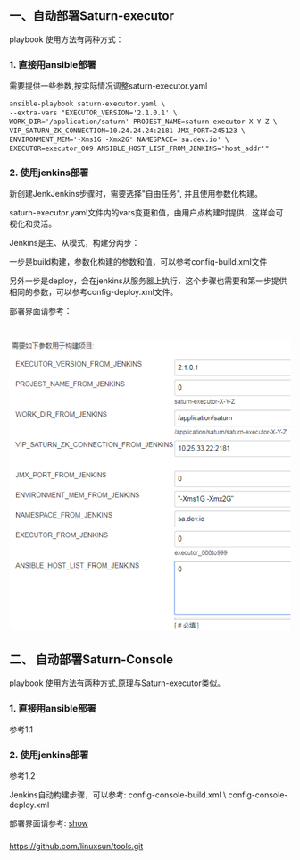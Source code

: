 
## 一、自动部署Saturn-executor 

playbook 使用方法有两种方式：

### 1. 直接用ansible部署

需要提供一些参数,按实际情况调整saturn-executor.yaml

```
ansible-playbook saturn-executor.yaml \ 
--extra-vars "EXECUTOR_VERSION='2.1.0.1' \
WORK_DIR='/application/saturn' PROJEST_NAME=saturn-executor-X-Y-Z \
VIP_SATURN_ZK_CONNECTION=10.24.24.24:2181 JMX_PORT=245123 \
ENVIRONMENT_MEM='-Xms1G -Xmx2G' NAMESPACE='sa.dev.io' \
EXECUTOR=executor_009 ANSIBLE_HOST_LIST_FROM_JENKINS='host_addr'"
```

### 2. 使用jenkins部署

新创建JenkJenkins步骤时，需要选择"自由任务", 并且使用参数化构建。

saturn-executor.yaml文件内的vars变更和值，由用户点构建时提供，这样会可视化和灵活。

Jenkins是主、从模式，构建分两步： 

一步是build构建，参数化构建的参数和值，可以参考config-build.xml文件

另外一步是deploy，会在jenkins从服务器上执行，这个步骤也需要和第一步提供相同的参数，可以参考config-deploy.xml文件。

部署界面请参考： 
# ![show](https://github.com/linuxsun/tools/blob/master/playbook/saturn/jenkins-saturn.png)


## 二、 自动部署Saturn-Console

playbook 使用方法有两种方式,原理与Saturn-executor类似。

### 1. 直接用ansible部署
参考1.1

### 2. 使用jenkins部署
参考1.2

Jenkins自动构建步骤，可以参考: config-console-build.xml \ config-console-deploy.xml

部署界面请参考:
[show](https://github.com/linuxsun/tools/blob/master/playbook/saturn/saturn-console-build.png)

### 

https://github.com/linuxsun/tools.git
